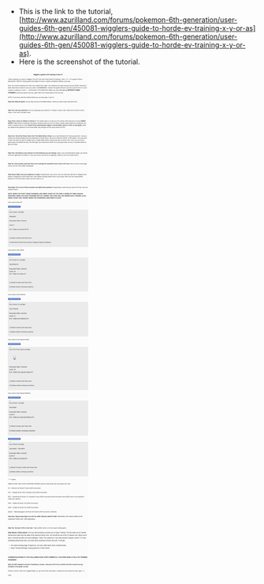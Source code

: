 * This is the link to the tutorial, [http://www.azurilland.com/forums/pokemon-6th-generation/user-guides-6th-gen/450081-wigglers-guide-to-horde-ev-training-x-y-or-as](http://www.azurilland.com/forums/pokemon-6th-generation/user-guides-6th-gen/450081-wigglers-guide-to-horde-ev-training-x-y-or-as).
* Here is the screenshot of the tutorial.

![./20161011-1000-cet-evs-training-tutorial-by-wiggler-from-azurilland-1.png](./20161011-1000-cet-evs-training-tutorial-by-wiggler-from-azurilland-1.png)